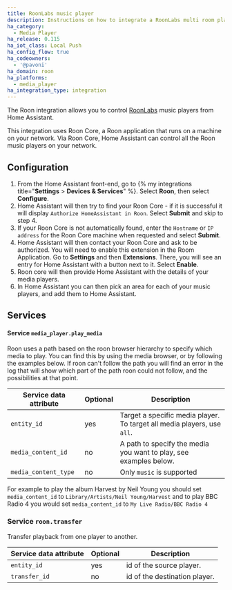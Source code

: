 ```yaml
---
title: RoonLabs music player
description: Instructions on how to integrate a RoonLabs multi room player into Home Assistant.
ha_category:
  - Media Player
ha_release: 0.115
ha_iot_class: Local Push
ha_config_flow: true
ha_codeowners:
  - '@pavoni'
ha_domain: roon
ha_platforms:
  - media_player
ha_integration_type: integration
---
```


The Roon integration allows you to control [RoonLabs](https://roonlabs.com/) music players from Home Assistant.

This integration uses Roon Core, a Roon application that runs on a machine on your network. Via Roon Core, Home Assistant can control all the Roon music players on your network.

## Configuration

1. From the Home Assistant front-end, go to {% my integrations title="**Settings** > **Devices & Services**" %}. Select **Roon**, then select **Configure**.
1. Home Assistant will then try to find your Roon Core - if it is successful it will display `Authorize HomeAssistant in Roon`. Select **Submit** and skip to step 4.
1. If your Roon Core is not automatically found, enter the `Hostname` or `IP address` for the Roon Core machine when requested and select **Submit**.
1. Home Assistant will then contact your Roon Core and ask to be authorized. You will need to enable this extension in the Room Application. Go to **Settings** and then **Extensions**. There, you will see an entry for Home Assistant with a button next to it. Select **Enable**.
1. Roon core will then provide Home Assistant with the details of your media players.
1. In Home Assistant you can then pick an area for each of your music players, and add them to Home Assistant.

## Services

#### Service `media_player.play_media`

Roon uses a path based on the roon browser hierarchy to specify which media to play. You can find this by using the media browser, or by following the examples below. If roon can't follow the path you will find an error in the log that will show which part of the path roon could not follow, and the possibilities at that point.

| Service data attribute | Optional | Description                                                                                                                                                            |
| -----------------------| -------- | ---------------------------------------------------------------------------------------------------------------------------------------------------------------------- |
| `entity_id`            |      yes | Target a specific media player. To target all media players, use `all`.                                                                                                                       |
| `media_content_id`     |       no | A path to specify the media you want to play, see examples below.                   |
| `media_content_type`   |       no | Only `music` is supported  |

 For example to play the album Harvest by Neil Young you should set `media_content_id` to `Library/Artists/Neil Young/Harvest` and to play BBC Radio 4 you would set `media_content_id` to `My Live Radio/BBC Radio 4`

### Service `roon.transfer`

Transfer playback from one player to another.

| Service data attribute | Optional | Description |
| ---------------------- | -------- | ----------- |
| `entity_id` | yes | id of the source player.
| `transfer_id` | no | id of the destination player.
